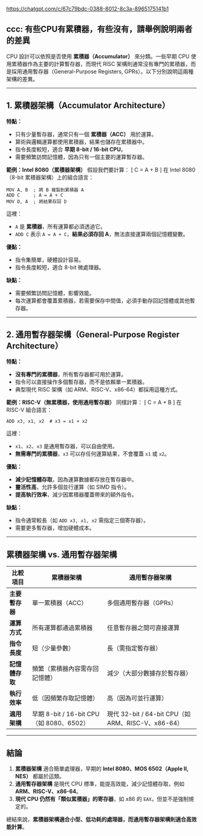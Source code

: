 https://chatgpt.com/c/67c79bdc-0388-8012-8c3a-8965175141b1

## ccc: 有些CPU有累積器，有些沒有，請舉例說明兩者的差異

CPU 設計可以依照是否使用 **累積器（Accumulator）** 來分類。一些早期 CPU 使用累積器作為主要的計算暫存器，而現代 RISC 架構則通常沒有專門的累積器，而是採用通用暫存器（General-Purpose Registers, GPRs）。以下分別說明這兩種架構的差異。

---

## **1. 累積器架構（Accumulator Architecture）**
**特點：**  
- 只有少量暫存器，通常只有一個 **累積器（ACC）** 用於運算。  
- 算術與邏輯運算都使用累積器，結果也儲存在累積器中。  
- 指令長度較短，適合 **早期 8-bit / 16-bit CPU**。  
- 需要頻繁訪問記憶體，因為只有一個主要的運算暫存器。

**範例：Intel 8080（累積器架構）**
假設我們要計算：
\[
C = A + B
\]
在 Intel 8080（8-bit 累積器架構）上的組合語言：
```assembly
MOV A, B  ; 將 B 複製到累積器 A
ADD C     ; A = A + C
MOV D, A  ; 將結果存回 D
```
這裡：
- `A` 是 **累積器**，所有運算都必須透過它。
- `ADD C` 表示 `A = A + C`，**結果必須存回 A**，無法直接運算兩個記憶體變數。

**優點：**
- 指令集簡單，硬體設計容易。
- 指令長度較短，適合 8-bit 微處理器。

**缺點：**
- 需要頻繁訪問記憶體，影響效能。
- 每次運算都會覆蓋累積器，若需要保存中間值，必須手動存回記憶體或其他暫存器。

---

## **2. 通用暫存器架構（General-Purpose Register Architecture）**
**特點：**  
- **沒有專門的累積器**，所有暫存器都可用於運算。  
- 指令可以直接操作多個暫存器，而不是依賴單一累積器。  
- 典型現代 RISC 架構（如 ARM、RISC-V、x86-64）都採用這種方式。

**範例：RISC-V（無累積器，使用通用暫存器）**
同樣計算：
\[
C = A + B
\]
在 RISC-V 組合語言：
```assembly
ADD x3, x1, x2  # x3 = x1 + x2
```
這裡：
- `x1`、`x2`、`x3` 是通用暫存器，可以自由使用。
- **無需專門的累積器**，`x3` 可以存任何運算結果，不會覆蓋 `x1` 或 `x2`。

**優點：**
- **減少記憶體存取**，因為運算數據都存放在暫存器中。
- **靈活性高**，允許多個並行運算（如 SIMD 指令）。
- **提高執行效率**，減少因累積器覆蓋帶來的額外指令。

**缺點：**
- 指令通常較長（如 `ADD x3, x1, x2` 需指定三個寄存器）。
- 需要更多暫存器，增加硬體成本。

---

## **累積器架構 vs. 通用暫存器架構**
| **比較項目** | **累積器架構** | **通用暫存器架構** |
|-------------|--------------|------------------|
| **主要暫存器** | 單一累積器（ACC） | 多個通用暫存器（GPRs） |
| **運算方式** | 所有運算都通過累積器 | 任意暫存器之間可直接運算 |
| **指令長度** | 短（少量參數） | 長（需指定暫存器） |
| **記憶體存取** | 頻繁（累積器內容需存回記憶體） | 減少（大部分數據存於暫存器） |
| **執行效率** | 低（因頻繁存取記憶體） | 高（因為可並行運算） |
| **適用架構** | 早期 8-bit / 16-bit CPU（如 8080、6502） | 現代 32-bit / 64-bit CPU（如 ARM、RISC-V、x86-64） |

---

## **結論**
1. **累積器架構** 適合簡單處理器，早期的 **Intel 8080、MOS 6502（Apple II, NES）** 都屬於這類。
2. **通用暫存器架構** 是現代 CPU 標準，能提高效能，減少記憶體存取，例如 **ARM、RISC-V、x86-64**。
3. **現代 CPU 仍然有「類似累積器」的寄存器**，如 x86 的 `EAX`，但並不是強制規定的。

總結來說，**累積器架構適合小型、低功耗的處理器，而通用暫存器架構則適合高效能計算**。